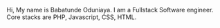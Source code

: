 Hi, My name is Babatunde Oduniaya. I am a Fullstack Software engineer. Core stacks are PHP, Javascript, CSS, HTML. 
